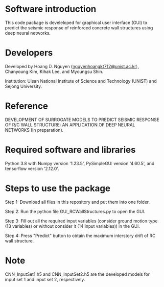 # Software introduction

This code package is develeloped for graphical user interface (GUI) to predict the seismic response of reinforced concrete wall structures using deep neural networks. 

# Developers

Developed by Hoang D. Nguyen (nguyenhoangkt712@unist.ac.kr), Chanyoung Kim, Kihak Lee, and Myoungsu Shin. 

Institution: Ulsan National Institute of Science and Technology (UNIST) and Sejong University.

# Reference

DEVELOPMENT OF SURROGATE MODELS TO PREDICT SEISMIC RESPONSE OF R/C WALL STRUCTURE: AN APPLICATION OF DEEP NEURAL NETWORKS (In preparation).

# Required software and libraries

Python 3.8 with Numpy version '1.23.5', PySimpleGUI version '4.60.5', and tensorflow version '2.12.0'.

# Steps to use the package

Step 1: Download all files in this repository and put them into one folder. 

Step 2: Run the python file GUI_RCWallStructures.py to open the GUI.

Step 3: Fill out all the required input variables (consider ground motion type (13 variables) or without consider it (14 input variables)) in the GUI.

Step 4: Press "Predict" button to obtain the maximum interstory drift of RC wall structure.

# Note

CNN_InputSet1.h5 and CNN_InputSet2.h5 are the developed models for input set 1 and input set 2, respectively. 
